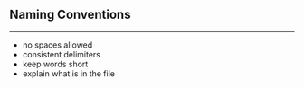 ## Naming Conventions

----

  - no spaces allowed
  - consistent delimiters
  - keep words short
  - explain what is in the file
